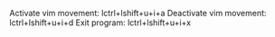 Activate vim movement: lctrl+lshift+u+i+a
Deactivate vim movement: lctrl+lshift+u+i+d
Exit program: lctrl+lshift+u+i+x
